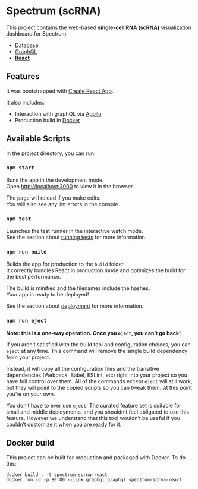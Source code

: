 # Spectrum (scRNA)

This project contains the web-based **single-cell RNA (scRNA)** visualization dashboard for Spectrum.

- [Database](https://github.com/shahcompbio/spectrum-scrna-db)
- [GraphQL](https://github.com/shahcompbio/spectrum-scrna-graphql)
- [**React**](https://github.com/shahcompbio/spectrum-scrna-react)

## Features

It was bootstrapped with [Create React App](https://github.com/facebook/create-react-app).

It also includes:

- Interaction with graphQL via [Apollo](https://www.apollographql.com/)
- Production build in [Docker](https://www.docker.com/)

## Available Scripts

In the project directory, you can run:

### `npm start`

Runs the app in the development mode.<br>
Open [http://localhost:3000](http://localhost:3000) to view it in the browser.

The page will reload if you make edits.<br>
You will also see any lint errors in the console.

### `npm test`

Launches the test runner in the interactive watch mode.<br>
See the section about [running tests](https://facebook.github.io/create-react-app/docs/running-tests) for more information.

### `npm run build`

Builds the app for production to the `build` folder.<br>
It correctly bundles React in production mode and optimizes the build for the best performance.

The build is minified and the filenames include the hashes.<br>
Your app is ready to be deployed!

See the section about [deployment](https://facebook.github.io/create-react-app/docs/deployment) for more information.

### `npm run eject`

**Note: this is a one-way operation. Once you `eject`, you can’t go back!**

If you aren’t satisfied with the build tool and configuration choices, you can `eject` at any time. This command will remove the single build dependency from your project.

Instead, it will copy all the configuration files and the transitive dependencies (Webpack, Babel, ESLint, etc) right into your project so you have full control over them. All of the commands except `eject` will still work, but they will point to the copied scripts so you can tweak them. At this point you’re on your own.

You don’t have to ever use `eject`. The curated feature set is suitable for small and middle deployments, and you shouldn’t feel obligated to use this feature. However we understand that this tool wouldn’t be useful if you couldn’t customize it when you are ready for it.

## Docker build

This project can be built for production and packaged with Docker. To do this:

```
docker build . -t spectrum-scrna-react
docker run -d -p 80:80 --link graphql:graphql spectrum-scrna-react
```
